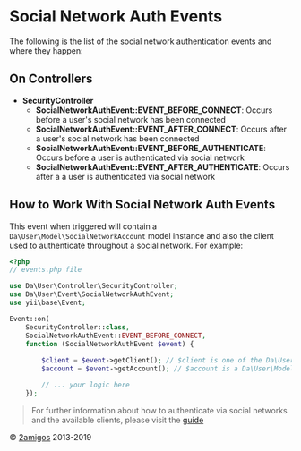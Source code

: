 Social Network Auth Events
==========================

The following is the list of the social network authentication events and where they happen: 


On Controllers
--------------

- **SecurityController**
    - **SocialNetworkAuthEvent::EVENT_BEFORE_CONNECT**: Occurs before a user's social network has been connected
    - **SocialNetworkAuthEvent::EVENT_AFTER_CONNECT**: Occurs after a user's social network has been connected
    - **SocialNetworkAuthEvent::EVENT_BEFORE_AUTHENTICATE**: Occurs before a user is authenticated via social network
    - **SocialNetworkAuthEvent::EVENT_AFTER_AUTHENTICATE**: Occurs after a a user is authenticated via social network


How to Work With Social Network Auth Events
-------------------------------------------

This event when triggered will contain a `Da\User\Model\SocialNetworkAccount` model instance and also the client used 
to authenticate throughout a social network. For example: 

```php
<?php 
// events.php file

use Da\User\Controller\SecurityController;
use Da\User\Event\SocialNetworkAuthEvent;
use yii\base\Event;

Event::on(
    SecurityController::class, 
    SocialNetworkAuthEvent::EVENT_BEFORE_CONNECT, 
    function (SocialNetworkAuthEvent $event) {
    
        $client = $event->getClient(); // $client is one of the Da\User\AuthClient\ clients
        $account = $event->getAccount(); // $account is a Da\User\Model\SocialNetworkAccount

        // ... your logic here
    });

```

> For further information about how to authenticate via social networks and the available clients, please visit the 
> [guide](../helpful-guides/social-network-authentication.md)


© [2amigos](http://www.2amigos.us/) 2013-2019
